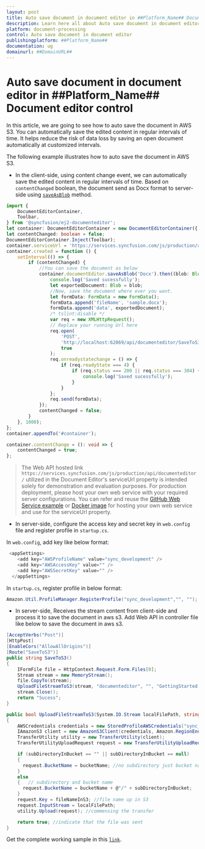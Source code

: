 ```yaml
---
layout: post
title: Auto save document in document editor in ##Platform_Name## Document editor control | Syncfusion
description: Learn here all about Auto save document in document editor in Syncfusion ##Platform_Name## Document editor control of Syncfusion Essential JS 2 and more.
platform: document-processing
control: Auto save document in document editor 
publishingplatform: ##Platform_Name##
documentation: ug
domainurl: ##DomainURL##
---
```


# Auto save document in document editor in ##Platform_Name## Document editor control

In this article, we are going to see how to auto save the document in AWS S3. You can automatically save the edited content in regular intervals of time. It helps reduce the risk of data loss by saving an open document automatically at customized intervals.

The following example illustrates how to auto save the document in AWS S3.

* In the client-side, using content change event, we can automatically save the edited content in regular intervals of time. Based on `contentChanged` boolean, the document send as Docx format to server-side using [`saveAsBlob`](https://ej2.syncfusion.com/javascript/documentation/api/document-editor#saveasblob) method.

```ts
import {
    DocumentEditorContainer,
    Toolbar,
} from '@syncfusion/ej2-documenteditor';
let container: DocumentEditorContainer = new DocumentEditorContainer({ enableToolbar: true, height: '590px' });
let contentChanged: boolean = false;
DocumentEditorContainer.Inject(Toolbar);
container.serviceUrl = 'https://services.syncfusion.com/js/production/api/documenteditor/';
container.created = function () {
    setInterval(() => {
        if (contentChanged) {
            //You can save the document as below
            container.documentEditor.saveAsBlob('Docx').then((blob: Blob) => {
                console.log('Saved sucessfully');
                let exportedDocument: Blob = blob;
                //Now, save the document where ever you want.
                let formData: FormData = new FormData();
                formData.append('fileName', 'sample.docx');
                formData.append('data', exportedDocument);
                /* tslint:disable */
                var req = new XMLHttpRequest();
                // Replace your running Url here
                req.open(
                    'POST',
                    'http://localhost:62869/api/documenteditor/SaveToS3',
                    true
                );
                req.onreadystatechange = () => {
                    if (req.readyState === 4) {
                        if (req.status === 200 || req.status === 304) {
                            console.log('Saved sucessfully');
                        }
                    }
                };
                req.send(formData);
            });
            contentChanged = false;
        }
    }, 1000);
};
container.appendTo('#container');

container.contentChange = (): void => {
    contentChanged = true;
};
```

> The Web API hosted link `https://services.syncfusion.com/js/production/api/documenteditor/` utilized in the Document Editor's serviceUrl property is intended solely for demonstration and evaluation purposes. For production deployment, please host your own web service with your required server configurations. You can refer and reuse the [GitHub Web Service example](https://github.com/SyncfusionExamples/EJ2-DocumentEditor-WebServices) or [Docker image](https://hub.docker.com/r/syncfusion/word-processor-server) for hosting your own web service and use for the serviceUrl property.

* In server-side, configure the access key and secret key in `web.config` file and register profile in `startup.cs`.

In `web.config`, add key like below format:

```c#
 <appSettings>
    <add key="AWSProfileName" value="sync_development" />
    <add key="AWSAccessKey" value="" />
    <add key="AWSSecretKey" value="" />
  </appSettings>
```

In `startup.cs`, register profile in below format:

```c#
Amazon.Util.ProfileManager.RegisterProfile("sync_development","", "");
```

* In server-side, Receives the stream content from client-side and process it to save the document in aws s3. Add Web API in controller file like below to save the document in aws s3.

```c#
[AcceptVerbs("Post")]
[HttpPost]
[EnableCors("AllowAllOrigins")]
[Route("SaveToS3")]
public string SaveToS3()
{
    IFormFile file = HttpContext.Request.Form.Files[0];
    Stream stream = new MemoryStream();
    file.CopyTo(stream);
    UploadFileStreamToS3(stream, "documenteditor", "", "GettingStarted.docx");
    stream.Close();
    return "Sucess";
}

public bool UploadFileStreamToS3(System.IO.Stream localFilePath, string bucketName, string subDirectoryInBucket, string fileNameInS3)
{
    AWSCredentials credentials = new StoredProfileAWSCredentials("sync_development");
    IAmazonS3 client = new AmazonS3Client(credentials, Amazon.RegionEndpoint.USEast1);
    TransferUtility utility = new TransferUtility(client);
    TransferUtilityUploadRequest request = new TransferUtilityUploadRequest();

    if (subDirectoryInBucket == "" || subDirectoryInBucket == null)
    {
      request.BucketName = bucketName; //no subdirectory just bucket name  
    }
    else
    {   // subdirectory and bucket name  
      request.BucketName = bucketName + @"/" + subDirectoryInBucket;
    }
    request.Key = fileNameInS3; //file name up in S3  
    request.InputStream = localFilePath;
    utility.Upload(request); //commensing the transfer  

    return true; //indicate that the file was sent  
}
```

Get the complete working sample in this [`link`](https://github.com/SyncfusionExamples/Auto-Save-documents-in-Word-Processor).
